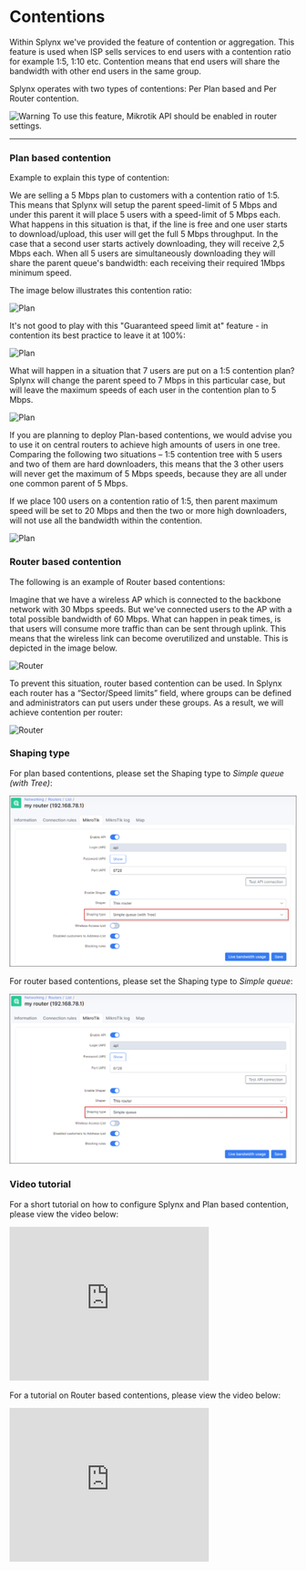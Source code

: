 Contentions
==========


Within Splynx we've provided the feature of contention or aggregation. This feature is used when ISP sells services to end users with a contention ratio for example 1:5, 1:10 etc. Contention means that end users will share the bandwidth with other end users in the same group.

Splynx operates with two types of contentions: Per Plan based and Per Router contention.

<icon class="image-icon">![Warning](warning.png)</icon> To use this feature, Mikrotik API should be enabled in router settings.
*************************************************************
### Plan based contention
Example to explain this type of contention:

We are selling a 5 Mbps plan to customers with a contention ratio of 1:5. This means that Splynx will setup the parent speed-limit of 5 Mbps and under this parent it will place 5 users with a speed-limit of 5 Mbps each. What happens in this situation is that, if the line is free and one user starts to download/upload, this user will get the full 5 Mbps throughput. In the case that a second user starts actively downloading, they will receive 2,5 Mbps each. When all 5 users are simultaneously downloading they will share the parent queue's bandwidth: each receiving their required 1Mbps minimum speed.

The image below illustrates this contention ratio:

![Plan](1.png)

It's not good to play with this "Guaranteed speed limit at" feature - in contention its best practice to leave it at 100%:

![Plan](2.png)

What will happen in a situation that 7 users are put on a 1:5 contention plan? Splynx will change the parent speed to 7 Mbps in this particular case, but will leave the maximum speeds of each user in the contention plan to 5 Mbps.

![Plan](3.png)

If you are planning to deploy Plan-based contentions, we would advise you to use it on central routers to achieve high amounts of users in one tree. Comparing the following two situations – 1:5 contention tree with 5 users and two of them are hard downloaders, this means that the 3 other users will never get the maximum of 5 Mbps speeds, because they are all under one common parent of 5 Mbps.

If we place 100 users on a contention ratio of 1:5, then parent maximum speed will be set to 20 Mbps and then the two or more high downloaders, will not use all the bandwidth within the contention.

![Plan](4.png)


### Router based contention

The following is an example of Router based contentions:

Imagine that we have a wireless AP which is connected to the backbone network with 30 Mbps speeds. But we've connected users to the AP with a total possible bandwidth of 60 Mbps. What can happen in peak times, is that users will consume more traffic than can be sent through uplink. This means that the wireless link can become overutilized and unstable. This is depicted in the image below.

![Router](5.png)


To prevent this situation, router based contention can be used. In Splynx each router has a “Sector/Speed limits” field, where groups can be defined and administrators can put users under these groups. As a result, we will achieve contention per router:

![Router](6.png)

### Shaping type

For plan based contentions, please set the Shaping type to *Simple queue (with Tree)*:

![image](7.png)

For router based contentions, please set the Shaping type to *Simple queue*:

![image](8.png)

### Video tutorial
For a short tutorial on how to configure Splynx and Plan based contention, please view the video below:

<iframe frameborder=0 height=270 width=350 allowfullscreen src="https://www.youtube.com/embed/e2aOsfdBTYA?wmode=opaque">Video on youtube</iframe>

For a tutorial on Router based contentions, please view the video below:

<iframe frameborder=0 height=270 width=350 allowfullscreen src="https://www.youtube.com/embed/XgSGhYad_Ik?wmode=opaque">Video on youtube</iframe>
